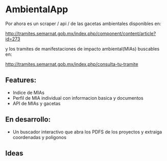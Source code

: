 # AmbientalApp

Por ahora es un scraper / api / de las gacetas ambientales disponibles en:

http://tramites.semarnat.gob.mx/index.php/component/content/article?id=273

y los tramites de manifestaciones de impacto ambiental(MIAs) buscables en:

http://tramites.semarnat.gob.mx/index.php/consulta-tu-tramite

## Features:
- Indice de MIAs
- Perfil de MIA individual con informacion basica y documentos
- API de MIAs y gacetas

## En desarrollo:
- Un buscador interactivo que abra los PDFS de los proyectos y extraiga coordenadas y poligonos


## Ideas
